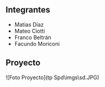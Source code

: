## Integrantes
- Matias Díaz
- Mateo Ciotti
- Franco Beltrán
- Facundo Moriconi



## Proyecto

![Foto Proyecto](tp Spd\imgs\sd.JPG)
